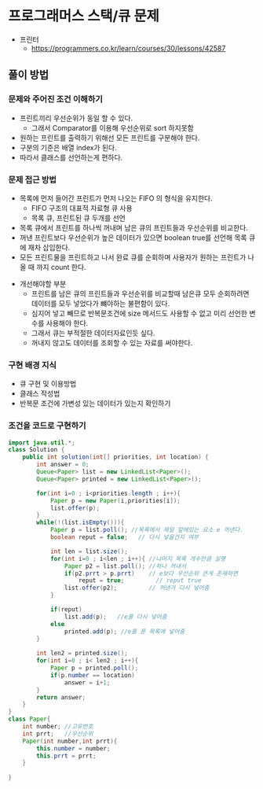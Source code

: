 # 프로그래머스 스택/큐 문제
- 프린터
    - https://programmers.co.kr/learn/courses/30/lessons/42587

## 풀이 방법
### 문제와 주어진 조건 이해하기
- 프린트끼리 우선순위가 동일 할 수 있다. 
    - 그래서 Comparator를 이용해 우선순위로 sort 하지못함
- 원하는 프린트를 출력하기 위해선 모든 프린트를 구분해야 한다. 
- 구분의 기준은 배열 index가 된다.
- 따라서 클래스를 선언하는게 편하다.


### 문제 접근 방법
- 목록에 먼저 들어간 프린트가 먼저 나오는 FIFO 의 형식을 유지한다.
    - FIFO 구조의 대표적 자료형 큐 사용
    - 목록 큐, 프린트된 큐 두개를 선언
- 목록 큐에서 프린트를 하나씩 꺼내며 남은 큐의 프린트들과 우선순위를 비교한다.
- 꺼낸 프린트보다 우선순위가 높은 데이터가 있으면 boolean true를 선언해 목록 큐에 재차 삽입한다.
- 모든 프린트물을 프린트하고 나서 완료 큐를 순회하며 사용자가 원하는 프린트가 나올 때 까지 count 한다.

* 개선해야할 부분
    - 프린트를 남은 큐의 프린트들과 우선순위를 비교할때 남은큐 모두 순회하려면 데이터를 모두 넣었다가 뺴야하는 불편함이 있다.
    - 심지어 넣고 빼므로 반복문조건에 size 메서드도 사용할 수 없고 미리 선언한 변수를 사용해야 한다.
    - 그래서 큐는 부적절한 데이터자료인듯 싶다.
    - 꺼내지 않고도 데이터를 조회할 수 있는 자료를 써야한다.

### 구현 배경 지식
- 큐 구현 및 이용방법
- 클래스 작성법
- 반복문 조건에 가변성 있는 데이터가 있는지 확인하기


### 조건을 코드로 구현하기
```java
import java.util.*;
class Solution {
    public int solution(int[] priorities, int location) {
        int answer = 0;
        Queue<Paper> list = new LinkedList<Paper>();
        Queue<Paper> printed = new LinkedList<Paper>();

        for(int i=0 ; i<priorities.length ; i++){
            Paper p = new Paper(i,priorities[i]);
            list.offer(p);
        }
        while(!(list.isEmpty())){
            Paper p = list.poll(); //목록에서 제일 앞에있는 요소 e 꺼낸다.
            boolean reput = false;   // 다시 넣을건지 여부 

            int len = list.size();
            for(int i=0 ; i<len ; i++){ //나머지 목록 개수만큼 실행
                Paper p2 = list.poll(); //하나 꺼내서
                if(p2.prrt > p.prrt)    // e보다 우선순위 큰게 존재하면 
                    reput = true;         // reput true
                list.offer(p2);         // 꺼낸거 다시 넣어줌
            }

            if(reput)    
                list.add(p);   //e를 다시 넣어줌
            else    
                printed.add(p); //e를 푼 목록에 넣어줌
        }
        
        int len2 = printed.size();
        for(int i=0 ; i< len2 ; i++){
            Paper p = printed.poll();
            if(p.number == location)
                answer = i+1;
        }
        return answer;
    }
}
class Paper{
    int number; //고유번호
    int prrt;   //우선순위
    Paper(int number,int prrt){
        this.number = number;
        this.prrt = prrt;
    }
    
}
```